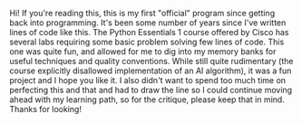 Hi! If you're reading this, this is my first "official" program since getting back into programming.
It's been some number of years since I've written lines of code like this. The Python Essentials 1 course offered by Cisco has several labs requiring some basic problem solving few lines of code. This one was quite fun, and allowed for me to dig into my memory banks for useful techniques and quality conventions. While still quite rudimentary (the course explicitly disallowed implementation of an AI algorithm), it was a fun project and I hope you like it. I also didn't want to spend too much time on perfecting this and that and had to draw the line so I could continue moving ahead with my learning path, so for the critique, please keep that in mind. Thanks for looking!
